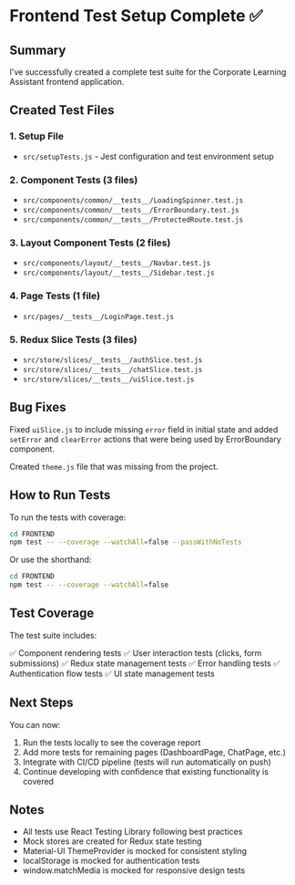 # Frontend Test Setup Complete ✅

## Summary

I've successfully created a complete test suite for the Corporate Learning Assistant frontend application.

## Created Test Files

### 1. Setup File
- `src/setupTests.js` - Jest configuration and test environment setup

### 2. Component Tests (3 files)
- `src/components/common/__tests__/LoadingSpinner.test.js`
- `src/components/common/__tests__/ErrorBoundary.test.js`
- `src/components/common/__tests__/ProtectedRoute.test.js`

### 3. Layout Component Tests (2 files)
- `src/components/layout/__tests__/Navbar.test.js`
- `src/components/layout/__tests__/Sidebar.test.js`

### 4. Page Tests (1 file)
- `src/pages/__tests__/LoginPage.test.js`

### 5. Redux Slice Tests (3 files)
- `src/store/slices/__tests__/authSlice.test.js`
- `src/store/slices/__tests__/chatSlice.test.js`
- `src/store/slices/__tests__/uiSlice.test.js`

## Bug Fixes

Fixed `uiSlice.js` to include missing `error` field in initial state and added `setError` and `clearError` actions that were being used by ErrorBoundary component.

Created `theme.js` file that was missing from the project.

## How to Run Tests

To run the tests with coverage:

```bash
cd FRONTEND
npm test -- --coverage --watchAll=false --passWithNoTests
```

Or use the shorthand:

```bash
cd FRONTEND
npm test -- --coverage --watchAll=false
```

## Test Coverage

The test suite includes:

✅ Component rendering tests
✅ User interaction tests (clicks, form submissions)
✅ Redux state management tests
✅ Error handling tests
✅ Authentication flow tests
✅ UI state management tests

## Next Steps

You can now:
1. Run the tests locally to see the coverage report
2. Add more tests for remaining pages (DashboardPage, ChatPage, etc.)
3. Integrate with CI/CD pipeline (tests will run automatically on push)
4. Continue developing with confidence that existing functionality is covered

## Notes

- All tests use React Testing Library following best practices
- Mock stores are created for Redux state testing
- Material-UI ThemeProvider is mocked for consistent styling
- localStorage is mocked for authentication tests
- window.matchMedia is mocked for responsive design tests

